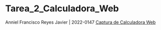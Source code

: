 # Tarea_2_Calculadora_Web

Anniel Francisco Reyes Javier | 2022-0147
[Captura de Calculadora Web](captura%20de%20pantalla.png)